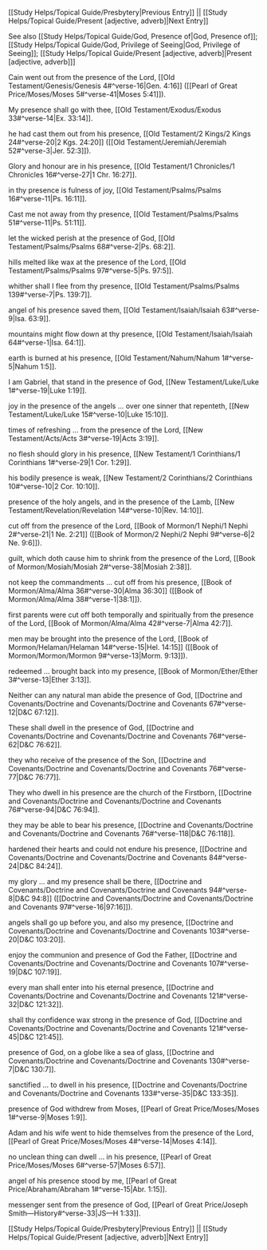 [[Study Helps/Topical Guide/Presbytery|Previous Entry]]  ||  [[Study Helps/Topical Guide/Present [adjective, adverb]|Next Entry]]

 See also [[Study Helps/Topical Guide/God, Presence of|God, Presence of]]; [[Study Helps/Topical Guide/God, Privilege of Seeing|God, Privilege of Seeing]]; [[Study Helps/Topical Guide/Present [adjective, adverb]|Present [adjective, adverb]]]

 Cain went out from the presence of the Lord, [[Old Testament/Genesis/Genesis 4#^verse-16|Gen. 4:16]] ([[Pearl of Great Price/Moses/Moses 5#^verse-41|Moses 5:41]]).

 My presence shall go with thee, [[Old Testament/Exodus/Exodus 33#^verse-14|Ex. 33:14]].

 he had cast them out from his presence, [[Old Testament/2 Kings/2 Kings 24#^verse-20|2 Kgs. 24:20]] ([[Old Testament/Jeremiah/Jeremiah 52#^verse-3|Jer. 52:3]]).

 Glory and honour are in his presence, [[Old Testament/1 Chronicles/1 Chronicles 16#^verse-27|1 Chr. 16:27]].

 in thy presence is fulness of joy, [[Old Testament/Psalms/Psalms 16#^verse-11|Ps. 16:11]].

 Cast me not away from thy presence, [[Old Testament/Psalms/Psalms 51#^verse-11|Ps. 51:11]].

 let the wicked perish at the presence of God, [[Old Testament/Psalms/Psalms 68#^verse-2|Ps. 68:2]].

 hills melted like wax at the presence of the Lord, [[Old Testament/Psalms/Psalms 97#^verse-5|Ps. 97:5]].

 whither shall I flee from thy presence, [[Old Testament/Psalms/Psalms 139#^verse-7|Ps. 139:7]].

 angel of his presence saved them, [[Old Testament/Isaiah/Isaiah 63#^verse-9|Isa. 63:9]].

 mountains might flow down at thy presence, [[Old Testament/Isaiah/Isaiah 64#^verse-1|Isa. 64:1]].

 earth is burned at his presence, [[Old Testament/Nahum/Nahum 1#^verse-5|Nahum 1:5]].

 I am Gabriel, that stand in the presence of God, [[New Testament/Luke/Luke 1#^verse-19|Luke 1:19]].

 joy in the presence of the angels ... over one sinner that repenteth, [[New Testament/Luke/Luke 15#^verse-10|Luke 15:10]].

 times of refreshing ... from the presence of the Lord, [[New Testament/Acts/Acts 3#^verse-19|Acts 3:19]].

 no flesh should glory in his presence, [[New Testament/1 Corinthians/1 Corinthians 1#^verse-29|1 Cor. 1:29]].

 his bodily presence is weak, [[New Testament/2 Corinthians/2 Corinthians 10#^verse-10|2 Cor. 10:10]].

 presence of the holy angels, and in the presence of the Lamb, [[New Testament/Revelation/Revelation 14#^verse-10|Rev. 14:10]].

 cut off from the presence of the Lord, [[Book of Mormon/1 Nephi/1 Nephi 2#^verse-21|1 Ne. 2:21]] ([[Book of Mormon/2 Nephi/2 Nephi 9#^verse-6|2 Ne. 9:6]]).

 guilt, which doth cause him to shrink from the presence of the Lord, [[Book of Mormon/Mosiah/Mosiah 2#^verse-38|Mosiah 2:38]].

 not keep the commandments ... cut off from his presence, [[Book of Mormon/Alma/Alma 36#^verse-30|Alma 36:30]] ([[Book of Mormon/Alma/Alma 38#^verse-1|38:1]]).

 first parents were cut off both temporally and spiritually from the presence of the Lord, [[Book of Mormon/Alma/Alma 42#^verse-7|Alma 42:7]].

 men may be brought into the presence of the Lord, [[Book of Mormon/Helaman/Helaman 14#^verse-15|Hel. 14:15]] ([[Book of Mormon/Mormon/Mormon 9#^verse-13|Morm. 9:13]]).

 redeemed ... brought back into my presence, [[Book of Mormon/Ether/Ether 3#^verse-13|Ether 3:13]].

 Neither can any natural man abide the presence of God, [[Doctrine and Covenants/Doctrine and Covenants/Doctrine and Covenants 67#^verse-12|D&C 67:12]].

 These shall dwell in the presence of God, [[Doctrine and Covenants/Doctrine and Covenants/Doctrine and Covenants 76#^verse-62|D&C 76:62]].

 they who receive of the presence of the Son, [[Doctrine and Covenants/Doctrine and Covenants/Doctrine and Covenants 76#^verse-77|D&C 76:77]].

 They who dwell in his presence are the church of the Firstborn, [[Doctrine and Covenants/Doctrine and Covenants/Doctrine and Covenants 76#^verse-94|D&C 76:94]].

 they may be able to bear his presence, [[Doctrine and Covenants/Doctrine and Covenants/Doctrine and Covenants 76#^verse-118|D&C 76:118]].

 hardened their hearts and could not endure his presence, [[Doctrine and Covenants/Doctrine and Covenants/Doctrine and Covenants 84#^verse-24|D&C 84:24]].

 my glory ... and my presence shall be there, [[Doctrine and Covenants/Doctrine and Covenants/Doctrine and Covenants 94#^verse-8|D&C 94:8]] ([[Doctrine and Covenants/Doctrine and Covenants/Doctrine and Covenants 97#^verse-16|97:16]]).

 angels shall go up before you, and also my presence, [[Doctrine and Covenants/Doctrine and Covenants/Doctrine and Covenants 103#^verse-20|D&C 103:20]].

 enjoy the communion and presence of God the Father, [[Doctrine and Covenants/Doctrine and Covenants/Doctrine and Covenants 107#^verse-19|D&C 107:19]].

 every man shall enter into his eternal presence, [[Doctrine and Covenants/Doctrine and Covenants/Doctrine and Covenants 121#^verse-32|D&C 121:32]].

 shall thy confidence wax strong in the presence of God, [[Doctrine and Covenants/Doctrine and Covenants/Doctrine and Covenants 121#^verse-45|D&C 121:45]].

 presence of God, on a globe like a sea of glass, [[Doctrine and Covenants/Doctrine and Covenants/Doctrine and Covenants 130#^verse-7|D&C 130:7]].

 sanctified ... to dwell in his presence, [[Doctrine and Covenants/Doctrine and Covenants/Doctrine and Covenants 133#^verse-35|D&C 133:35]].

 presence of God withdrew from Moses, [[Pearl of Great Price/Moses/Moses 1#^verse-9|Moses 1:9]].

 Adam and his wife went to hide themselves from the presence of the Lord, [[Pearl of Great Price/Moses/Moses 4#^verse-14|Moses 4:14]].

 no unclean thing can dwell ... in his presence, [[Pearl of Great Price/Moses/Moses 6#^verse-57|Moses 6:57]].

 angel of his presence stood by me, [[Pearl of Great Price/Abraham/Abraham 1#^verse-15|Abr. 1:15]].

 messenger sent from the presence of God, [[Pearl of Great Price/Joseph Smith—History#^verse-33|JS—H 1:33]].

[[Study Helps/Topical Guide/Presbytery|Previous Entry]]  ||  [[Study Helps/Topical Guide/Present [adjective, adverb]|Next Entry]]